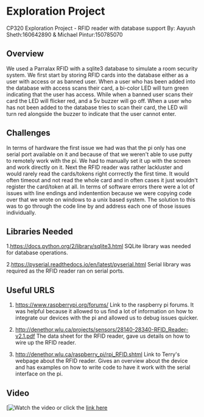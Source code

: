 # Exploration Project
CP320 Exploration Project - RFID reader with database support
By: Aayush Sheth:160642890 & Michael Pintur:150785070 

## Overview
  We used a Parralax RFID with a sqlite3 database to simulate a room security system. We first start by storing RFID cards into the database either as a user with access or as banned user. When a user who has been added into the database with access scans their card, a bi-color LED will turn green indicating that the user has access. While when a banned user scans their card the LED will flicker red, and a 5v buzzer will go off.  When a user who has not been added to the database tries to scan their card, the LED will turn red alongside the buzzer to indicate that the user cannot enter. 

## Challenges
In terms of hardware the first issue we had was that the pi only has one serial port available on it and because of that we weren't able to use putty to remotely work with the pi. We had to manually set it up with the screen and work directly on it. Next the RFID reader was rather lackluster and would rarely read the cards/tokens right corrrectly the first time. It would often timeout and not read the whole card and in often cases it just wouldn't register the card/token at all. In terms of software errors there were a lot of issues with line endings and indentention because we were copying code over that we wrote on windows to a unix based system. The solution to this was to go through the code line by and address each one of those issues individually.


## Libraries Needed
1.https://docs.python.org/2/library/sqlite3.html
SQLite library was needed for database operations.

2.https://pyserial.readthedocs.io/en/latest/pyserial.html
Serial library was required as the RFID reader ran on serial ports.


## Useful URLS
1. https://www.raspberrypi.org/forums/ 
Link to the raspberry pi forums. It was helpful because it allowed to us find a lot of information on how to integrate our devices with the pi and allowed us to debug issues quicker.

2. http://denethor.wlu.ca/projects/sensors/28140-28340-RFID_Reader-v2.1.pdf
The data sheet for the RFID reader, gave us details on how to wire up the RFID reader.

3. http://denethor.wlu.ca/raspberry_pi/rpi_RFID.shtml
Link to Terry's webpage about the RFID reader. Gives an overview about the device and has examples on how to write code to have it work with the serial interface on the pi.


## Video
[![Watch the video](https://youtu.be/AqpAeMQy2bc)
or click the [link here](https://youtu.be/AqpAeMQy2bc)

